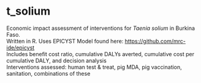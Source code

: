# t_solium
Economic impact assessment of interventions for *Taenia solium* in Burkina Faso.  
Written in R. Uses EPICYST Model found here: https://github.com/mrc-ide/epicyst  
Includes benefit cost ratio, cumulative DALYs averted, cumulative cost per cumulative DALY, and decision analysis  
Interventions assessed: human test & treat, pig MDA, pig vaccination, sanitation, combinations of these  

